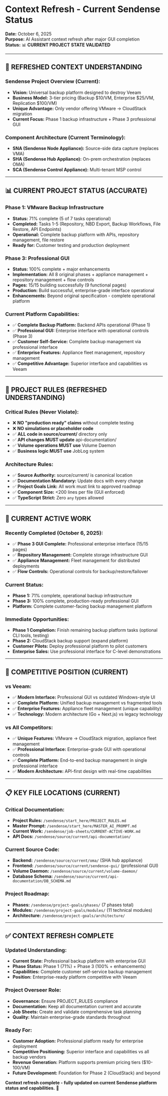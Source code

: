 # Context Refresh - Current Sendense Status

**Date:** October 6, 2025  
**Purpose:** AI Assistant context refresh after major GUI completion  
**Status:** 📊 **CURRENT PROJECT STATE VALIDATED**

---

## 🎯 REFRESHED CONTEXT UNDERSTANDING

### **Sendense Project Overview (Current):**
- **Vision:** Universal backup platform designed to destroy Veeam
- **Business Model:** 3-tier pricing (Backup $10/VM, Enterprise $25/VM, Replication $100/VM)
- **Unique Advantage:** Only vendor offering VMware → CloudStack migration
- **Current Focus:** Phase 1 backup infrastructure + Phase 3 professional GUI

### **Component Architecture (Current Terminology):**
- **SNA (Sendense Node Appliance):** Source-side data capture (replaces VMA)
- **SHA (Sendense Hub Appliance):** On-prem orchestration (replaces OMA)
- **SCA (Sendense Control Appliance):** Multi-tenant MSP control

---

## 📊 CURRENT PROJECT STATUS (ACCURATE)

### **Phase 1: VMware Backup Infrastructure**
- **Status:** 71% complete (5 of 7 tasks operational)
- **Completed:** Tasks 1-5 (Repository, NBD Export, Backup Workflows, File Restore, API Endpoints)
- **Operational:** Complete backup platform with APIs, repository management, file restore
- **Ready for:** Customer testing and production deployment

### **Phase 3: Professional GUI** 
- **Status:** 100% complete + major enhancements
- **Implementation:** All 8 original phases + appliance management + repository management + flow controls
- **Pages:** 15/15 building successfully (9 functional pages)
- **Production:** Build successful, enterprise-grade interface operational
- **Enhancements:** Beyond original specification - complete operational platform

### **Current Platform Capabilities:**
- ✅ **Complete Backup Platform:** Backend APIs operational (Phase 1)
- ✅ **Professional GUI:** Enterprise interface with operational controls (Phase 3)
- ✅ **Customer Self-Service:** Complete backup management via professional interface
- ✅ **Enterprise Features:** Appliance fleet management, repository management
- ✅ **Competitive Advantage:** Superior interface and capabilities vs Veeam

---

## 🔧 PROJECT RULES (REFRESHED UNDERSTANDING)

### **Critical Rules (Never Violate):**
- ❌ **NO "production ready" claims** without complete testing
- ❌ **NO simulations or placeholder code**
- ✅ **ALL code in source/current/** directory only
- ✅ **API changes MUST update** api-documentation/
- ✅ **Volume operations MUST use** Volume Daemon
- ✅ **Business logic MUST use** JobLog system

### **Architecture Rules:**
- ✅ **Source Authority:** source/current/ is canonical location
- ✅ **Documentation Mandatory:** Update docs with every change
- ✅ **Project Goals Link:** All work must link to approved roadmap
- ✅ **Component Size:** <200 lines per file (GUI enforced)
- ✅ **TypeScript Strict:** Zero `any` types allowed

---

## 🎯 CURRENT ACTIVE WORK

### **Recently Completed (October 6, 2025):**
- ✅ **Phase 3 GUI Complete:** Professional enterprise interface (15/15 pages)
- ✅ **Repository Management:** Complete storage infrastructure GUI
- ✅ **Appliance Management:** Fleet management for distributed deployments
- ✅ **Flow Controls:** Operational controls for backup/restore/failover

### **Current Status:**
- **Phase 1:** 71% complete, operational backup infrastructure
- **Phase 3:** 100% complete, production-ready professional GUI
- **Platform:** Complete customer-facing backup management platform

### **Immediate Opportunities:**
- **Phase 1 Completion:** Finish remaining backup platform tasks (optional CLI tools, testing)
- **Phase 2:** CloudStack backup support (expand platform)
- **Customer Pilots:** Deploy professional platform to pilot customers
- **Enterprise Sales:** Use professional interface for C-level demonstrations

---

## 🚀 COMPETITIVE POSITION (CURRENT)

### **vs Veeam:**
- ✅ **Modern Interface:** Professional GUI vs outdated Windows-style UI
- ✅ **Complete Platform:** Unified backup management vs fragmented tools
- ✅ **Enterprise Features:** Appliance fleet management (unique capability)
- ✅ **Technology:** Modern architecture (Go + Next.js) vs legacy technology

### **vs All Competitors:**
- ✅ **Unique Features:** VMware → CloudStack migration, appliance fleet management
- ✅ **Professional Interface:** Enterprise-grade GUI with operational controls
- ✅ **Complete Platform:** End-to-end backup management in single professional interface
- ✅ **Modern Architecture:** API-first design with real-time capabilities

---

## 📋 KEY FILE LOCATIONS (CURRENT)

### **Critical Documentation:**
- **Project Rules:** `/sendense/start_here/PROJECT_RULES.md`
- **Master Prompt:** `/sendense/start_here/MASTER_AI_PROMPT.md`
- **Current Work:** `/sendense/job-sheets/CURRENT-ACTIVE-WORK.md`
- **API Docs:** `/sendense/source/current/api-documentation/`

### **Current Source Code:**
- **Backend:** `/sendense/source/current/oma/` (SHA hub appliance)
- **Frontend:** `/sendense/source/current/sendense-gui/` (professional GUI)
- **Volume Daemon:** `/sendense/source/current/volume-daemon/`
- **Database Schema:** `/sendense/source/current/api-documentation/DB_SCHEMA.md`

### **Project Roadmap:**
- **Phases:** `/sendense/project-goals/phases/` (7 phases total)
- **Modules:** `/sendense/project-goals/modules/` (11 technical modules)
- **Architecture:** `/sendense/project-goals/architecture/`

---

## ✅ CONTEXT REFRESH COMPLETE

### **Updated Understanding:**
- **Current State:** Professional backup platform with enterprise GUI
- **Phase Status:** Phase 1 (71%) + Phase 3 (100% + enhancements)
- **Capabilities:** Complete customer self-service backup management
- **Position:** Enterprise-ready platform competitive with Veeam

### **Project Overseer Role:**
- **Governance:** Ensure PROJECT_RULES compliance
- **Documentation:** Keep all documentation current and accurate
- **Job Sheets:** Create and validate comprehensive task planning
- **Quality:** Maintain enterprise-grade standards throughout

### **Ready For:**
- **Customer Adoption:** Professional platform ready for enterprise deployment
- **Competitive Positioning:** Superior interface and capabilities vs all backup vendors
- **Revenue Generation:** Platform supports premium pricing tiers ($10-100/VM)
- **Future Development:** Foundation for Phase 2 (CloudStack) and beyond

**Context refresh complete - fully updated on current Sendense platform status and capabilities.** 🎯
